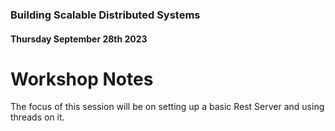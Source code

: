 ### Building Scalable Distributed Systems
#### Thursday September 28th 2023

# Workshop Notes

The focus of this session will be on setting up a basic Rest Server and using threads on it.